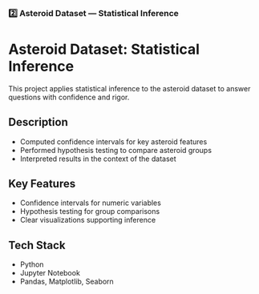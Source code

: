 ### **2️⃣ Asteroid Dataset — Statistical Inference**
# Asteroid Dataset: Statistical Inference

This project applies statistical inference to the asteroid dataset to answer questions with confidence and rigor.

## Description
- Computed confidence intervals for key asteroid features
- Performed hypothesis testing to compare asteroid groups
- Interpreted results in the context of the dataset

## Key Features
- Confidence intervals for numeric variables
- Hypothesis testing for group comparisons
- Clear visualizations supporting inference

## Tech Stack
- Python
- Jupyter Notebook
- Pandas, Matplotlib, Seaborn
